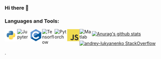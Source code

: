 
### Hi there 👋

### Languages and Tools:

<img align="left" alt="Python" width="40px" src="https://raw.githubusercontent.com/github/explore/80688e429a7d4ef2fca1e82350fe8e3517d3494d/topics/python/python.png"/>
<img align="left" alt="Jupyter" width="40px" src="https://upload.wikimedia.org/wikipedia/commons/thumb/3/38/Jupyter_logo.svg/883px-Jupyter_logo.svg.png"/>
<img align="left" alt="C++" width="40px" src="https://github.com/devicons/devicon/blob/master/icons/c/c-original.svg"/>
<img align="left" alt="Tensorflow" width="40px" src="https://upload.wikimedia.org/wikipedia/commons/thumb/2/2d/Tensorflow_logo.svg/1200px-Tensorflow_logo.svg.png"/>
<img align="left" alt="Pytorch" width="40px" src="https://pytorch.org/assets/images/pytorch-logo.png"/>
<img align="left" alt="JavaScript" width="40px" src="https://github.com/devicons/devicon/blob/master/icons/javascript/javascript-original.svg"/>
<img align="left" alt="Matlab" width="40px" src="https://upload.wikimedia.org/wikipedia/commons/thumb/2/21/Matlab_Logo.png/667px-Matlab_Logo.png"/>

###

[![Anurag's github stats](https://github-readme-stats.vercel.app/api?username=feneskara)](https://github.com/anuraghazra/github-readme-stats)

[![andrey-lukyanenko StackOverflow](https://github-readme-stackoverflow.vercel.app/?userID=10996331)](https://stackoverflow.com/users/10996331/furkan-enes-kara)





.
